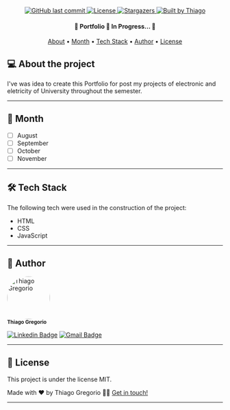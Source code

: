 <p align="center">
  <a href="https://github.com/thiagogre/Portfolio/commits/master">
    <img alt="GitHub last commit" src="https://img.shields.io/github/last-commit/thiagogre/Portfolio">
  </a>
   <a href="https://github.com/thiagogre/Portfolio/blob/master/LICENSE">  
    <img alt="License" src="https://img.shields.io/badge/license-MIT-brightgreen">
   </a>
   <a href="https://github.com/thiagogre/Portfolio/stargazers">
    <img alt="Stargazers" src="https://img.shields.io/github/stars/thiagogre/Portfolio?style=social">
  </a>

  <a href="https://www.linkedin.com/in/ThiagoLuizGregorio/">
    <img alt="Built by Thiago" src="https://img.shields.io/badge/built%20by-Thiago%20Gregorio-%237519C1">
  </a>
</p>

<h4 align="center"> 
	🚧 Portfolio 🚧 In Progress... 🚀
</h4>

<p align="center">
 <a href="#-about-the-project">About</a> •
 <a href="#-month">Month</a> • 
 <a href="#-tech-stack">Tech Stack</a> • 
 <a href="#-author">Author</a> • 
 <a href="#user-content--license">License</a>
</p>


## 💻 About the project

I've was idea to create this Portfolio for post my projects of electronic and eletricity of University throughout the semester.

---

## 🧭 Month

- [ ] August
- [ ] September
- [ ] October
- [ ] November

---

## 🛠 Tech Stack

The following tech were used in the construction of the project:

-   HTML
-   CSS
-   JavaScript

---

## 🦸 Author


 <img style="border-radius: 50%;" src="https://avatars0.githubusercontent.com/u/66977846?s=400&u=bf215d9d41feee6c46c7edb210c8e2b26e9659a0&v=4" width="100px;" alt="Thiago Gregorio"/>
 <br />
 <sub><b>Thiago Gregorio</b></sub>
 <br />

[![Linkedin Badge](https://img.shields.io/badge/-Thiago-blue?style=flat-square&logo=Linkedin&logoColor=white&link=https://www.linkedin.com/in/ThiagoLuizGregorio/)](https://www.linkedin.com/in/ThiagoLuizGregorio/) 
[![Gmail Badge](https://img.shields.io/badge/-thiagoluiz_16@hotmail.com-c14438?style=flat-square&logo=Gmail&logoColor=white&link=mailto:thiagoluiz_16@hotmail.com)](mailto:thiagoluiz_16@hotmail.com)

---

## 📝 License

This project is under the license MIT.

Made with ❤️ by Thiago Gregorio 👋🏽 [Get in touch!](https://www.linkedin.com/in/ThiagoLuizGregorio/)

---
